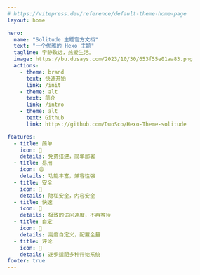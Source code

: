 ```yaml
---
# https://vitepress.dev/reference/default-theme-home-page
layout: home

hero:
  name: "Solitude 主题官方文档"
  text: "一个优雅的 Hexo 主题"
  tagline: 宁静致远，热爱生活。
  image: https://bu.dusays.com/2023/10/30/653f55e01aa83.png
  actions:
    - theme: brand
      text: 快速开始
      link: /init
    - theme: alt
      text: 简介
      link: /intro
    - theme: alt
      text: Github
      link: https://github.com/DuoSco/Hexo-Theme-solitude

features:
  - title: 简单
    icon: 🚀
    details: 免费搭建，简单部署
  - title: 易用
    icon: 😄
    details: 功能丰富，兼容性强
  - title: 安全
    icon: 🔐
    details: 隐私安全，内容安全
  - title: 快速
    icon: 🚄
    details: 极致的访问速度，不再等待
  - title: 自定
    icon: 🌈
    details: 高度自定义，配置全量
  - title: 评论
    icon: 💬
    details: 逐步适配多种评论系统
footer: true
---
```


